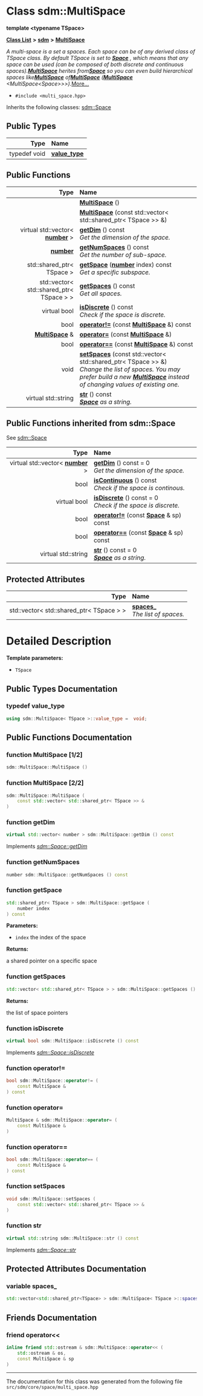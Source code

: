 
<NavBar active_item_id="2"/>

# Class sdm::MultiSpace

**template &lt;typename TSpace&gt;**


[**Class List**](annotated.md) **>** [**sdm**](namespacesdm.md) **>** [**MultiSpace**](classsdm_1_1MultiSpace.md)



_A multi-space is a set a spaces. Each space can be of any derived class of TSpace class. By default TSpace is set to_ [_**Space**_](classsdm_1_1Space.md) _, which means that any space can be used (can be composed of both discrete and continuous spaces)._[_**MultiSpace**_](classsdm_1_1MultiSpace.md) _herites from_[_**Space**_](classsdm_1_1Space.md) _so you can even build hierarchical spaces like_[_**MultiSpace**_](classsdm_1_1MultiSpace.md) _of_[_**MultiSpace**_](classsdm_1_1MultiSpace.md) _(_[_**MultiSpace**_](classsdm_1_1MultiSpace.md) _&lt;MultiSpace&lt;Space&gt;&gt;&gt;)._[More...](#detailed-description)

* `#include <multi_space.hpp>`



Inherits the following classes: [sdm::Space](classsdm_1_1Space.md)








## Public Types

| Type | Name |
| ---: | :--- |
| typedef void | [**value\_type**](classsdm_1_1MultiSpace.md#typedef-value-type)  <br> |








## Public Functions

| Type | Name |
| ---: | :--- |
|   | [**MultiSpace**](classsdm_1_1MultiSpace.md#function-multispace-1-2) () <br> |
|   | [**MultiSpace**](classsdm_1_1MultiSpace.md#function-multispace-2-2) (const std::vector&lt; std::shared\_ptr&lt; TSpace &gt;&gt; &) <br> |
| virtual std::vector&lt; [**number**](namespacesdm.md#typedef-number) &gt; | [**getDim**](classsdm_1_1MultiSpace.md#function-getdim) () const<br>_Get the dimension of the space._  |
|  [**number**](namespacesdm.md#typedef-number) | [**getNumSpaces**](classsdm_1_1MultiSpace.md#function-getnumspaces) () const<br>_Get the number of sub-space._  |
|  std::shared\_ptr&lt; TSpace &gt; | [**getSpace**](classsdm_1_1MultiSpace.md#function-getspace) ([**number**](namespacesdm.md#typedef-number) index) const<br>_Get a specific subspace._  |
|  std::vector&lt; std::shared\_ptr&lt; TSpace &gt; &gt; | [**getSpaces**](classsdm_1_1MultiSpace.md#function-getspaces) () const<br>_Get all spaces._  |
| virtual bool | [**isDiscrete**](classsdm_1_1MultiSpace.md#function-isdiscrete) () const<br>_Check if the space is discrete._  |
|  bool | [**operator!=**](classsdm_1_1MultiSpace.md#function-operator) (const [**MultiSpace**](classsdm_1_1MultiSpace.md) &) const<br> |
|  [**MultiSpace**](classsdm_1_1MultiSpace.md) & | [**operator=**](classsdm_1_1MultiSpace.md#function-operator-2) (const [**MultiSpace**](classsdm_1_1MultiSpace.md) &) <br> |
|  bool | [**operator==**](classsdm_1_1MultiSpace.md#function-operator-3) (const [**MultiSpace**](classsdm_1_1MultiSpace.md) &) const<br> |
|  void | [**setSpaces**](classsdm_1_1MultiSpace.md#function-setspaces) (const std::vector&lt; std::shared\_ptr&lt; TSpace &gt;&gt; &) <br>_Change the list of spaces. You may prefer build a new_ [_**MultiSpace**_](classsdm_1_1MultiSpace.md) _instead of changing values of existing one._ |
| virtual std::string | [**str**](classsdm_1_1MultiSpace.md#function-str) () const<br>[_**Space**_](classsdm_1_1Space.md) _as a string._ |

## Public Functions inherited from sdm::Space

See [sdm::Space](classsdm_1_1Space.md)

| Type | Name |
| ---: | :--- |
| virtual std::vector&lt; [**number**](namespacesdm.md#typedef-number) &gt; | [**getDim**](classsdm_1_1Space.md#function-getdim) () const = 0<br>_Get the dimension of the space._  |
|  bool | [**isContinuous**](classsdm_1_1Space.md#function-iscontinuous) () const<br>_Check if the space is continous._  |
| virtual bool | [**isDiscrete**](classsdm_1_1Space.md#function-isdiscrete) () const = 0<br>_Check if the space is discrete._  |
|  bool | [**operator!=**](classsdm_1_1Space.md#function-operator) (const [**Space**](classsdm_1_1Space.md) & sp) const<br> |
|  bool | [**operator==**](classsdm_1_1Space.md#function-operator-2) (const [**Space**](classsdm_1_1Space.md) & sp) const<br> |
| virtual std::string | [**str**](classsdm_1_1Space.md#function-str) () const = 0<br>[_**Space**_](classsdm_1_1Space.md) _as a string._ |







## Protected Attributes

| Type | Name |
| ---: | :--- |
|  std::vector&lt; std::shared\_ptr&lt; TSpace &gt; &gt; | [**spaces\_**](classsdm_1_1MultiSpace.md#variable-spaces-)  <br>_The list of spaces._  |








# Detailed Description




**Template parameters:**


* `TSpace` 



    
## Public Types Documentation


### typedef value\_type 


```cpp
using sdm::MultiSpace< TSpace >::value_type =  void;
```


## Public Functions Documentation


### function MultiSpace [1/2]


```cpp
sdm::MultiSpace::MultiSpace () 
```



### function MultiSpace [2/2]


```cpp
sdm::MultiSpace::MultiSpace (
    const std::vector< std::shared_ptr< TSpace >> &
) 
```



### function getDim 


```cpp
virtual std::vector< number > sdm::MultiSpace::getDim () const
```


Implements [*sdm::Space::getDim*](classsdm_1_1Space.md#function-getdim)


### function getNumSpaces 


```cpp
number sdm::MultiSpace::getNumSpaces () const
```



### function getSpace 


```cpp
std::shared_ptr< TSpace > sdm::MultiSpace::getSpace (
    number index
) const
```




**Parameters:**


* `index` the index of the space 



**Returns:**

a shared pointer on a specific space 




        

### function getSpaces 


```cpp
std::vector< std::shared_ptr< TSpace > > sdm::MultiSpace::getSpaces () const
```




**Returns:**

the list of space pointers 




        

### function isDiscrete 


```cpp
virtual bool sdm::MultiSpace::isDiscrete () const
```


Implements [*sdm::Space::isDiscrete*](classsdm_1_1Space.md#function-isdiscrete)


### function operator!= 


```cpp
bool sdm::MultiSpace::operator!= (
    const MultiSpace &
) const
```



### function operator= 


```cpp
MultiSpace & sdm::MultiSpace::operator= (
    const MultiSpace &
) 
```



### function operator== 


```cpp
bool sdm::MultiSpace::operator== (
    const MultiSpace &
) const
```



### function setSpaces 


```cpp
void sdm::MultiSpace::setSpaces (
    const std::vector< std::shared_ptr< TSpace >> &
) 
```



### function str 


```cpp
virtual std::string sdm::MultiSpace::str () const
```


Implements [*sdm::Space::str*](classsdm_1_1Space.md#function-str)

## Protected Attributes Documentation


### variable spaces\_ 


```cpp
std::vector<std::shared_ptr<TSpace> > sdm::MultiSpace< TSpace >::spaces_;
```

## Friends Documentation



### friend operator&lt;&lt; 


```cpp
inline friend std::ostream & sdm::MultiSpace::operator<< (
    std::ostream & os,
    const MultiSpace & sp
) 
```



------------------------------
The documentation for this class was generated from the following file `src/sdm/core/space/multi_space.hpp`